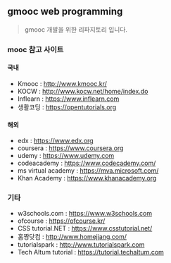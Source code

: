 ## gmooc web programming
> gmooc 개발을 위한 리파지토리 입니다.

### mooc 참고 사이트
#### 국내
- Kmooc : http://www.kmooc.kr/
- KOCW : http://www.kocw.net/home/index.do
- Inflearn : https://www.inflearn.com
- 생활코딩 : https://opentutorials.org

#### 해외
- edx : https://www.edx.org
- coursera : https://www.coursera.org
- udemy : https://www.udemy.com
- codeacademy : https://www.codecademy.com/
- ms virtual academy : https://mva.microsoft.com/
- Khan Academy : https://www.khanacademy.org

### 기타 
- w3schools.com : https://www.w3schools.com
- ofcourse : https://ofcourse.kr/
- CSS tutorial.NET : https://www.csstutorial.net/
- 홈짱닷컴 : http://www.homejjang.com/
- tutorialspark : http://www.tutorialspark.com
- Tech Altum tutorial : https://tutorial.techaltum.com

